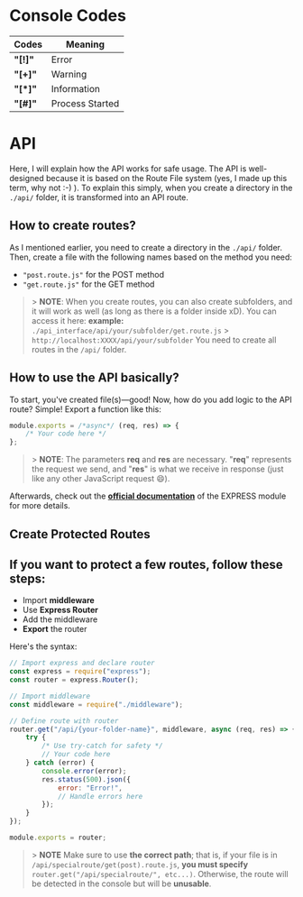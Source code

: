 # Console Codes

| Codes     | Meaning         |
| --------- | --------------- |
| **"[!]"** | Error           |
| **"[+]"** | Warning         |
| **"[*]"** | Information     |
| **"[#]"** | Process Started |

# API

Here, I will explain how the API works for safe usage. The API is well-designed because it is based on the Route File system (yes, I made up this term, why not :-) ). To explain this simply, when you create a directory in the `./api/` folder, it is transformed into an API route.

## How to create routes?

As I mentioned earlier, you need to create a directory in the `./api/` folder. Then, create a file with the following names based on the method you need:

-   `"post.route.js"` for the POST method
-   `"get.route.js"` for the GET method

> \> **NOTE**: When you create routes, you can also create subfolders, and it will work as well (as long as there is a folder inside xD). You can access it here:
> **example:** `./api_interface/api/your/subfolder/get.route.js` > `http://localhost:XXXX/api/your/subfolder`
> You need to create all routes in the `/api/` folder.

## How to use the API basically?

To start, you've created file(s)—good! Now, how do you add logic to the API route? Simple! Export a function like this:

```javascript
module.exports = /*async*/ (req, res) => {
    /* Your code here */
};
```

> \> **NOTE**: The parameters **req** and **res** are necessary. "**req**" represents the request we send, and "**res**" is what we receive in response (just like any other JavaScript request 😄).

Afterwards, check out the **[official documentation](https://expressjs.com/fr/)** of the EXPRESS module for more details.

## Create Protected Routes

## If you want to protect a few routes, follow these steps:

-   Import **middleware**
-   Use **Express Router**
-   Add the middleware
-   **Export** the router

Here's the syntax:

```javascript
// Import express and declare router
const express = require("express");
const router = express.Router();

// Import middleware
const middleware = require("./middleware");

// Define route with router
router.get("/api/{your-folder-name}", middleware, async (req, res) => {
    try {
        /* Use try-catch for safety */
        // Your code here
    } catch (error) {
        console.error(error);
        res.status(500).json({
            error: "Error!",
            // Handle errors here
        });
    }
});

module.exports = router;
```

> \> **NOTE** Make sure to use **the correct path**; that is, if your file is in `/api/specialroute/get(post).route.js`, **you must specify** `router.get("/api/specialroute/", etc...)`. Otherwise, the route will be detected in the console but will be **unusable**.
